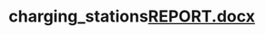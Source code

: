 # charging_stations[REPORT.docx](https://github.com/sainath6585/charging_stations/files/13626790/REPORT.docx)

